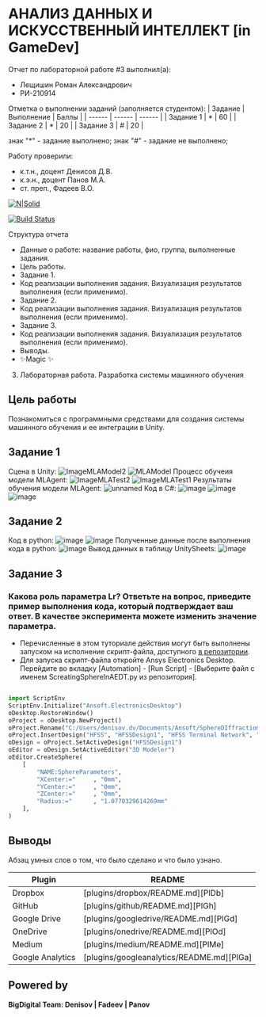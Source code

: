 # АНАЛИЗ ДАННЫХ И ИСКУССТВЕННЫЙ ИНТЕЛЛЕКТ [in GameDev]
Отчет по лабораторной работе #3 выполнил(а):
- Лещишин Роман Александрович
- РИ-210914

Отметка о выполнении заданий (заполняется студентом):
| Задание | Выполнение | Баллы |
| ------ | ------ | ------ |
| Задание 1 | * | 60 |
| Задание 2 | * | 20 |
| Задание 3 | # | 20 |

знак "*" - задание выполнено; знак "#" - задание не выполнено;

Работу проверили:
- к.т.н., доцент Денисов Д.В.
- к.э.н., доцент Панов М.А.
- ст. преп., Фадеев В.О.

[![N|Solid](https://cldup.com/dTxpPi9lDf.thumb.png)](https://nodesource.com/products/nsolid)

[![Build Status](https://travis-ci.org/joemccann/dillinger.svg?branch=master)](https://travis-ci.org/joemccann/dillinger)

Структура отчета

- Данные о работе: название работы, фио, группа, выполненные задания.
- Цель работы.
- Задание 1.
- Код реализации выполнения задания. Визуализация результатов выполнения (если применимо).
- Задание 2.
- Код реализации выполнения задания. Визуализация результатов выполнения (если применимо).
- Задание 3.
- Код реализации выполнения задания. Визуализация результатов выполнения (если применимо).
- Выводы.
- ✨Magic ✨

3. Лабораторная работа. Разработка системы машинного обучения
## Цель работы
Познакомиться с программными средствами для создания системы машинного обучения и ее интеграции в Unity.

## Задание 1
Сцена в Unity:
![ImageMLAModel2](https://user-images.githubusercontent.com/114608473/206839511-a9903740-e208-4b31-8e37-e48a51a770ce.jpg)
![MLAModel](https://user-images.githubusercontent.com/114608473/206839518-589a142c-f926-460a-b229-e2ffbd987f3a.jpg)
Процесс обучеия модели MLAgent:
![ImageMLATest2](https://user-images.githubusercontent.com/114608473/206839525-a0ef91ef-20e8-45ce-bb8c-8d2aa102c118.jpg)
![ImageMLATest1](https://user-images.githubusercontent.com/114608473/206839532-de8df685-5fc8-487d-a065-d2c27b6d90b1.jpg)
Результаты обучения модели MLAgent:
![unnamed](https://user-images.githubusercontent.com/114608473/206840302-4ba5776a-3c2c-44eb-b730-a5acebcc522a.png)
Код в C#:
![image](https://user-images.githubusercontent.com/114608473/195441159-fd9a5468-25eb-4d98-b5b4-be33223a2f66.png)
![image](https://user-images.githubusercontent.com/114608473/195441218-f2f670f7-5932-4fd0-bcf2-4a46adc31a35.png)
![image](https://user-images.githubusercontent.com/114608473/195441285-111fef2f-33be-4faf-8cc2-730f0cc56c7e.png)
## Задание 2
Код в python:
![image](https://user-images.githubusercontent.com/114608473/195447104-c33fe88c-4e58-484e-91b1-eadc511d6fa6.png)
![image](https://user-images.githubusercontent.com/114608473/195444607-57e41c61-06c1-44cc-87e8-bf801af2085e.png)
Полученные данные после выполнения кода в python:
![image](https://user-images.githubusercontent.com/114608473/195443905-0f5724c1-2c67-43b5-b50e-3dab760ee7c6.png)
Вывод данных в таблицу UnitySheets:
![image](https://user-images.githubusercontent.com/114608473/195444489-0c36c44a-bead-4265-b645-cf48f03b3bc0.png)
## Задание 3
### Какова роль параметра Lr? Ответьте на вопрос, приведите пример выполнения кода, который подтверждает ваш ответ. В качестве эксперимента можете изменить значение параметра.

- Перечисленные в этом туториале действия могут быть выполнены запуском на исполнение скрипт-файла, доступного [в репозитории](https://github.com/Den1sovDm1triy/hfss-scripting/blob/main/ScreatingSphereInAEDT.py).
- Для запуска скрипт-файла откройте Ansys Electronics Desktop. Перейдите во вкладку [Automation] - [Run Script] - [Выберите файл с именем ScreatingSphereInAEDT.py из репозитория].

```py

import ScriptEnv
ScriptEnv.Initialize("Ansoft.ElectronicsDesktop")
oDesktop.RestoreWindow()
oProject = oDesktop.NewProject()
oProject.Rename("C:/Users/denisov.dv/Documents/Ansoft/SphereDIffraction.aedt", True)
oProject.InsertDesign("HFSS", "HFSSDesign1", "HFSS Terminal Network", "")
oDesign = oProject.SetActiveDesign("HFSSDesign1")
oEditor = oDesign.SetActiveEditor("3D Modeler")
oEditor.CreateSphere(
	[
		"NAME:SphereParameters",
		"XCenter:="		, "0mm",
		"YCenter:="		, "0mm",
		"ZCenter:="		, "0mm",
		"Radius:="		, "1.0770329614269mm"
	], 
)

```

## Выводы

Абзац умных слов о том, что было сделано и что было узнано.

| Plugin | README |
| ------ | ------ |
| Dropbox | [plugins/dropbox/README.md][PlDb] |
| GitHub | [plugins/github/README.md][PlGh] |
| Google Drive | [plugins/googledrive/README.md][PlGd] |
| OneDrive | [plugins/onedrive/README.md][PlOd] |
| Medium | [plugins/medium/README.md][PlMe] |
| Google Analytics | [plugins/googleanalytics/README.md][PlGa] |

## Powered by

**BigDigital Team: Denisov | Fadeev | Panov**
